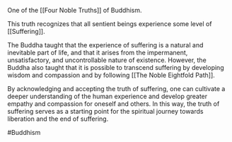 One of the [[Four Noble Truths]] of Buddhism.

This truth recognizes that all sentient beings experience some level of [[Suffering]].

The Buddha taught that the experience of suffering is a natural and inevitable part of life, and that it arises from the impermanent, unsatisfactory, and uncontrollable nature of existence. However, the Buddha also taught that it is possible to transcend suffering by developing wisdom and compassion and by following [[The Noble Eightfold Path]].

By acknowledging and accepting the truth of suffering, one can cultivate a deeper understanding of the human experience and develop greater empathy and compassion for oneself and others. In this way, the truth of suffering serves as a starting point for the spiritual journey towards liberation and the end of suffering.

#Buddhism 